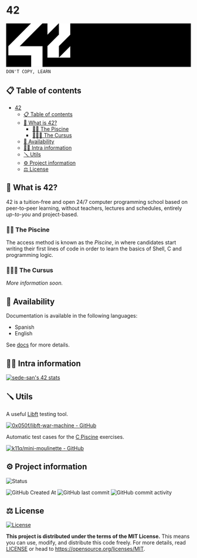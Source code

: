 # 42
[![42 Banner](./img/42-banner.jpg)](https://www.42network.org/)
`DON'T COPY, LEARN`

## 📋 Table of contents
- [42](#42)
	- [📋 Table of contents](#-table-of-contents)
	- [🤔 What is 42?](#-what-is-42)
		- [🏊🏻 The Piscine](#-the-piscine)
		- [🧑🏻‍💻 The Cursus](#-the-cursus)
	- [💬 Availability](#-availability)
	- [🧑🏻 Intra information](#-intra-information)
	- [🪛 Utils](#-utils)
	- [⚙️ Project information](#️-project-information)
	- [⚖️ License](#️-license)

## 🤔 What is 42?
42 is a tuition-free and open 24/7 computer programming school based on peer-to-peer learning, without teachers, lectures and schedules, entirely *up-to-you* and project-based.

### 🏊🏻 The Piscine
The access method is known as the *Piscine*, in where candidates start writing their first lines of code in order to learn the basics of Shell, C and programming logic.

<!-- This repository contains my solutions to the problems found throughout the *Piscine* taken from 1st to 26th of July in Madrid ([learn more here](https://www.42madrid.com/)). -->

### 🧑🏻‍💻 The Cursus
*More information soon.*

## 💬 Availability
Documentation is available in the following languages:
- Spanish
- English

See [docs](docs) for more details.

## 🧑🏻 Intra information
[![sede-san's 42 stats](https://badge.mediaplus.ma/darkblue/sede-san?1337Badge=off&UM6P=off)](https://github.com/oakoudad/badge42)

## 🪛 Utils
A useful [Libft](src/42%20Cursus/Libft/) testing tool.

[![0x050f/libft-war-machine - GitHub](https://gh-card.dev/repos/0x050f/libft-war-machine.svg?fullname=)](https://github.com/0x050f/libft-war-machine)

Automatic test cases for the [C Piscine](src/C%20Piscine/) exercises.

[![k11q/mini-moulinette - GitHub](https://gh-card.dev/repos/k11q/mini-moulinette.svg?fullname=)](https://github.com/k11q/mini-moulinette)

## ⚙️ Project information
![Status](https://img.shields.io/badge/Status-Active-green?style=for-the-badge&labelColor=black)

![GitHub Created At](https://img.shields.io/github/created-at/sdevsantiago/42?style=for-the-badge&labelColor=black)
![GitHub last commit](https://img.shields.io/github/last-commit/sdevsantiago/42?display_timestamp=committer&style=for-the-badge&labelColor=black)
![GitHub commit activity](https://img.shields.io/github/commit-activity/w/sdevsantiago/42?style=for-the-badge&labelColor=black)

## ⚖️ License
[![License](https://img.shields.io/github/license/sdevsantiago/42?style=for-the-badge&labelColor=black&color=red)](LICENSE)

**This project is distributed under the terms of the MIT License.** This means you can use, modify, and distribute this code freely. For more details, read [LICENSE](LICENSE) or head to https://opensource.org/licenses/MIT.
